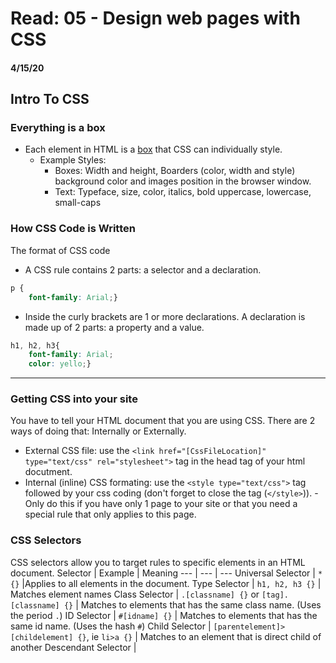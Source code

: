 # Read: 05 - Design web pages with CSS
#### 4/15/20

## Intro To CSS
### Everything is a box
- Each element in HTML is a [box](http://www.htmlandcssbook.com/code-samples/chapter-10/thinking-inside-the-box.html) that CSS can individually style.
    - Example Styles:
        - Boxes: Width and height, Boarders (color, width and style) background color and images position in the browser window.
        - Text: Typeface, size, color, italics, bold uppercase, lowercase,  small-caps
        
### How CSS Code is Written
The format of CSS code
- A CSS rule contains 2 parts: a selector and a declaration.
```CSS
p {
    font-family: Arial;}
```
- Inside the curly brackets are 1 or more declarations. A declaration is made up of 2 parts: a property and a value.

```CSS
h1, h2, h3{
    font-family: Arial;
    color: yello;}
```
---
### Getting CSS into your site
You have to tell your HTML document that you are using CSS. There are 2 ways of doing that: Internally or Externally.
- External CSS file: use the `<link href="[CssFileLocation]" type="text/css" rel="stylesheet">` tag in the head tag of your html docutment.
- Internal (inline) CSS formating: use the `<style type="text/css">` tag followed by your css coding (don't forget to close the tag (`</style>`)).
        - Only do this if you have only 1 page to your site or that you need a special rule that only applies to this page.

### CSS Selectors
CSS selectors allow you to target rules to specific elements in an HTML document. 
Selector | Example | Meaning
--- | --- | ---
Universal Selector | `*{}` |Applies to all elements in the document.
Type Selector | `h1, h2, h3 {}` | Matches element names
Class Selector | `.[classname] {}` or `[tag].[classname] {}` | Matches to elements that has the same class name. (Uses the period `.`)
ID Selector | `#[idname] {}` | Matches to elements that has the same id name. (Uses the hash `#`)
Child Selector | `[parentelement]>[childelement] {}`, ie `li>a {}` |  Matches to an element that is direct child of another
Descendant Selector | 


